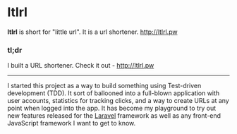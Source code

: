 # ltlrl

**ltlrl** is short for "little url". It is a url shortener. http://ltlrl.pw

### tl;dr

I built a URL shortener. Check it out - http://ltlrl.pw

---

I started this project as a way to build something using Test-driven development (TDD). It sort of ballooned into a full-blown application with user accounts, statistics for tracking clicks, and a way to create URLs at any point when logged into the app. It has become my playground to try out new features released for the [Laravel](https://laravel.com) framework as well as any front-end JavaScript framework I want to get to know.